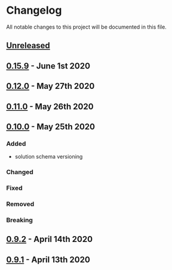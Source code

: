 # Changelog

All notable changes to this project will be documented in this file.

## [Unreleased][HEAD]

## [0.15.9] - June 1st 2020

## [0.12.0] - May 27th 2020

## [0.11.0] - May 26th 2020

## [0.10.0] - May 25th 2020

### Added

- solution schema versioning

### Changed
### Fixed
### Removed
### Breaking

## [0.9.2] - April 14th 2020

## [0.9.1] - April 13th 2020

[0.9.1]: https://github.com/Esri/solution.js/compare/a41f3b856898e7fbac679ffb44de1c38f55260e3...v0.9.1 "v0.9.1"
[0.9.2]: https://github.com/Esri/solution.js/compare/v0.9.1...v0.9.2 "v0.9.2"
[0.10.0]: https://github.com/Esri/solution.js/compare/v0.9.2...v0.10.0 "v0.10.0"
[0.11.0]: https://github.com/Esri/solution.js/compare/v0.10.0...v0.11.0 "v0.11.0"
[0.12.0]: https://github.com/Esri/solution.js/compare/v0.11.0...v0.12.0 "v0.12.0"
[0.15.9]: https://github.com/Esri/solution.js/compare/v0.12.0...v0.15.9 "v0.15.9"
[HEAD]: https://github.com/Esri/solution.js/compare/v0.15.9...HEAD "Unreleased Changes"
